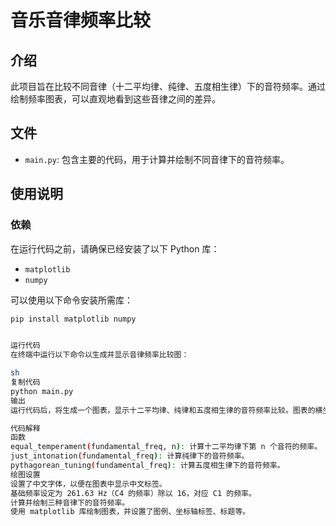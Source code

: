 # 音乐音律频率比较

## 介绍

此项目旨在比较不同音律（十二平均律、纯律、五度相生律）下的音符频率。通过绘制频率图表，可以直观地看到这些音律之间的差异。

## 文件

- `main.py`: 包含主要的代码，用于计算并绘制不同音律下的音符频率。

## 使用说明

### 依赖

在运行代码之前，请确保已经安装了以下 Python 库：

- `matplotlib`
- `numpy`

可以使用以下命令安装所需库：

```sh
pip install matplotlib numpy


运行代码
在终端中运行以下命令以生成并显示音律频率比较图：

sh
复制代码
python main.py
输出
运行代码后，将生成一个图表，显示十二平均律、纯律和五度相生律的音符频率比较。图表的横坐标为音符名称（从 C1 到 C2），纵坐标为频率（单位：Hz）。

代码解释
函数
equal_temperament(fundamental_freq, n): 计算十二平均律下第 n 个音符的频率。
just_intonation(fundamental_freq): 计算纯律下的音符频率。
pythagorean_tuning(fundamental_freq): 计算五度相生律下的音符频率。
绘图设置
设置了中文字体，以便在图表中显示中文标签。
基础频率设定为 261.63 Hz（C4 的频率）除以 16，对应 C1 的频率。
计算并绘制三种音律下的音符频率。
使用 matplotlib 库绘制图表，并设置了图例、坐标轴标签、标题等。
